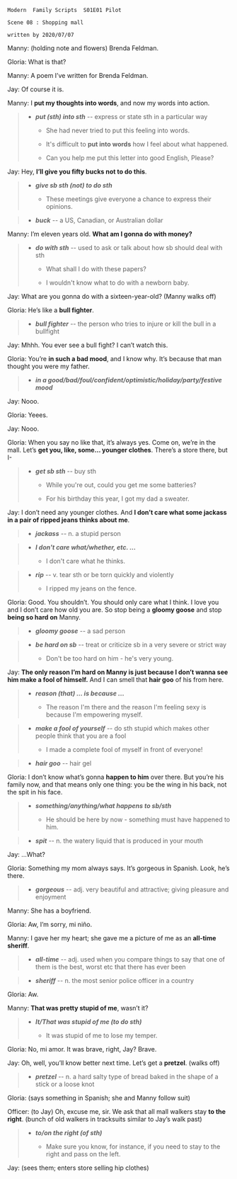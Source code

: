 ```
Modern  Family Scripts  S01E01 Pilot    

Scene 08 : Shopping mall

written by 2020/07/07
```

Manny: (holding note and flowers) Brenda Feldman.

Gloria: What is that?

Manny: A poem I’ve written for Brenda Feldman.

Jay: Of course it is.

Manny: I **put my thoughts into words**, and now my words into action.

> * ***put (sth) into sth*** -- express or state sth in a particular way 
>
>    * She had never tried to put this feeling into words.
>
>    * It's difficult to **put into words** how I feel about what happened.
>
>    * Can you help me put this letter into good English, Please?

Jay: Hey, **I’ll give you fifty bucks not to do this**.

> * ***give sb sth (not) to do sth***
>
>    * These meetings give everyone a chance to express their opinions.

> * ***buck*** -- a US, Canadian, or Australian dollar

Manny: I’m eleven years old. **What am I gonna do with money?**

> * ***do with sth*** -- used to ask or talk about how sb should deal with sth
>
>    * What shall I do with these papers?
>
>    * I wouldn't know what to do with a newborn baby.

Jay: What are you gonna do with a sixteen-year-old? (Manny walks off)

Gloria: He’s like a **bull fighter**.

> * ***bull fighter*** -- the person who tries to injure or kill the bull in a bullfight

Jay: Mhhh. You ever see a bull fight? I can’t watch this.

Gloria: You’re **in such a bad mood**, and I know why. It’s because that man thought you were my father.

> * ***in a good/bad/foul/confident/optimistic/holiday/party/festive mood***

Jay: Nooo.

Gloria: Yeees.

Jay: Nooo.

Gloria: When you say no like that, it’s always yes. Come on, we’re in the mall. Let’s **get you, like, some… younger clothes**. There’s a store there, but I-

> * ***get sb sth*** -- buy sth
>
>    * While you're out, could you get me some batteries?
>
>    * For his birthday this year, I got my dad a sweater.

Jay: I don’t need any younger clothes. And **I don’t care what some jackass in a pair of ripped jeans thinks about me**.

> * ***jackass*** -- n. a stupid person

> * ***I don't care what/whether, etc. ...***
>
>    * I don't care what he thinks.

> * ***rip*** -- v. tear sth or be torn quickly and violently
>
>    * I ripped my jeans on the fence.

Gloria: Good. You shouldn’t. You should only care what I think. I love you and I don’t care how old you are. So stop being a **gloomy goose** and stop **being so hard on** Manny.

> * ***gloomy goose*** -- a sad person

> * ***be hard on sb*** -- treat or criticize sb in a very severe or strict way
>
>    * Don't be too hard on him - he's very young.

Jay: **The only reason I’m hard on Manny is just because I don’t wanna see him make a fool of himself.** And I can smell that **hair goo** of his from here. 

> * ***reason (that) ... is because ...***
>
>    * The reason I'm there and the reason I'm feeling sexy is because I'm empowering myself.

> * ***make a fool of yourself*** -- do sth stupid which makes other people think that you are a fool
>
>    * I made a complete fool of myself in front of everyone!

> * ***hair goo*** -- hair gel

Gloria: I don’t know what’s gonna **happen to him** over there. But you’re his family now, and that means only one thing: you be the wing in his back, not the spit in his face.

> * ***something/anything/what happens to sb/sth*** 
>
>    * He should be here by now - something must have happened to him.

> * ***spit*** -- n. the watery liquid that is produced in your mouth

Jay: …What?

Gloria: Something my mom always says. It’s gorgeous in Spanish. Look, he’s there.

> * ***gorgeous*** -- adj. very beautiful and attractive; giving pleasure and enjoyment 

Manny: She has a boyfriend.

Gloria: Aw, I’m sorry, mi niño.

Manny: I gave her my heart; she gave me a picture of me as an **all-time sheriff**.

> * ***all-time*** -- adj. used when you compare things to say that one of them is the best, worst etc that there has ever been

> * ***sheriff*** -- n. the most senior police officer in a country

Gloria: Aw.

Manny: **That was pretty stupid of me**, wasn’t it?

> * ***It/That was stupid of me (to do sth)***
>
>    * It was stupid of me to lose my temper.

Gloria: No, mi amor. It was brave, right, Jay? Brave.

Jay: Oh, well, you’ll know better next time. Let’s get a **pretzel**. (walks off)

> * ***pretzel*** -- n. a hard salty type of bread baked in the shape of a stick or a loose knot

Gloria: (says something in Spanish; she and Manny follow suit)

Officer: (to Jay) Oh, excuse me, sir. We ask that all mall walkers stay **to the right**. (bunch of old walkers in tracksuits similar to Jay’s walk past)

> * ***to/on the right (of sth)***
>
>    * Make sure you know, for instance, if you need to stay to the right and pass on the left. 

Jay: (sees them; enters store selling hip clothes)
